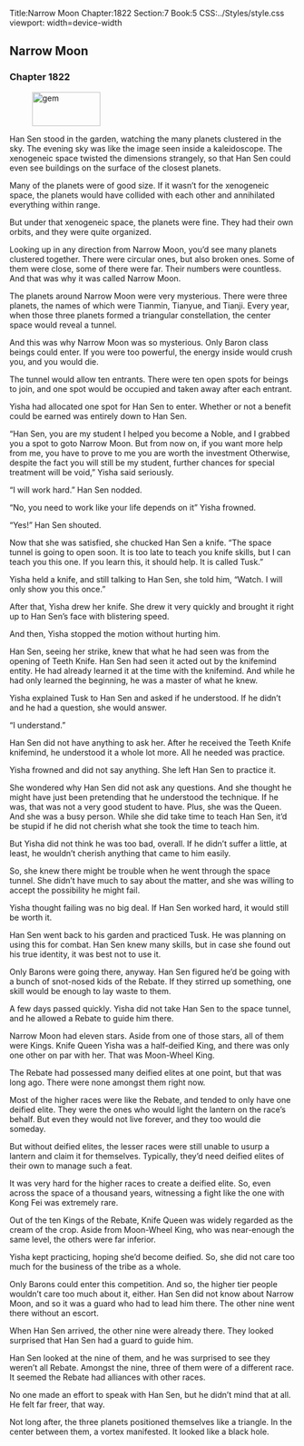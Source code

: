 Title:Narrow Moon 
Chapter:1822 
Section:7 
Book:5 
CSS:../Styles/style.css 
viewport: width=device-width
  
## Narrow Moon
### Chapter 1822 
<figure>
	<img src="../Images/gem.gif" alt="gem" id="gem" width="120" height="60" />
</figure>
  

  
  Han Sen stood in the garden, watching the many planets clustered in the sky. The evening sky was like the image seen inside a kaleidoscope. The xenogeneic space twisted the dimensions strangely, so that Han Sen could even see buildings on the surface of the closest planets.

Many of the planets were of good size. If it wasn’t for the xenogeneic space, the planets would have collided with each other and annihilated everything within range.

But under that xenogeneic space, the planets were fine. They had their own orbits, and they were quite organized.

Looking up in any direction from Narrow Moon, you’d see many planets clustered together. There were circular ones, but also broken ones. Some of them were close, some of there were far. Their numbers were countless. And that was why it was called Narrow Moon.

The planets around Narrow Moon were very mysterious. There were three planets, the names of which were Tianmin, Tianyue, and Tianji. Every year, when those three planets formed a triangular constellation, the center space would reveal a tunnel.

And this was why Narrow Moon was so mysterious. Only Baron class beings could enter. If you were too powerful, the energy inside would crush you, and you would die.

The tunnel would allow ten entrants. There were ten open spots for beings to join, and one spot would be occupied and taken away after each entrant.

Yisha had allocated one spot for Han Sen to enter. Whether or not a benefit could be earned was entirely down to Han Sen.

“Han Sen, you are my student I helped you become a Noble, and I grabbed you a spot to goto Narrow Moon. But from now on, if you want more help from me, you have to prove to me you are worth the investment Otherwise, despite the fact you will still be my student, further chances for special treatment will be void,” Yisha said seriously.

“I will work hard.” Han Sen nodded.

“No, you need to work like your life depends on it” Yisha frowned.

“Yes!” Han Sen shouted.

Now that she was satisfied, she chucked Han Sen a knife. “The space tunnel is going to open soon. It is too late to teach you knife skills, but I can teach you this one. If you learn this, it should help. It is called Tusk.”

Yisha held a knife, and still talking to Han Sen, she told him, “Watch. I will only show you this once.”

After that, Yisha drew her knife. She drew it very quickly and brought it right up to Han Sen’s face with blistering speed.

And then, Yisha stopped the motion without hurting him.

Han Sen, seeing her strike, knew that what he had seen was from the opening of Teeth Knife. Han Sen had seen it acted out by the knifemind entity. He had already learned it at the time with the knifemind. And while he had only learned the beginning, he was a master of what he knew.

Yisha explained Tusk to Han Sen and asked if he understood. If he didn’t and he had a question, she would answer.

“I understand.”

Han Sen did not have anything to ask her. After he received the Teeth Knife knifemind, he understood it a whole lot more. All he needed was practice.

Yisha frowned and did not say anything. She left Han Sen to practice it.

She wondered why Han Sen did not ask any questions. And she thought he might have just been pretending that he understood the technique. If he was, that was not a very good student to have. Plus, she was the Queen. And she was a busy person. While she did take time to teach Han Sen, it’d be stupid if he did not cherish what she took the time to teach him.

But Yisha did not think he was too bad, overall. If he didn’t suffer a little, at least, he wouldn’t cherish anything that came to him easily.

So, she knew there might be trouble when he went through the space tunnel. She didn’t have much to say about the matter, and she was willing to accept the possibility he might fail.

Yisha thought failing was no big deal. If Han Sen worked hard, it would still be worth it.

Han Sen went back to his garden and practiced Tusk. He was planning on using this for combat. Han Sen knew many skills, but in case she found out his true identity, it was best not to use it.

Only Barons were going there, anyway. Han Sen figured he’d be going with a bunch of snot-nosed kids of the Rebate. If they stirred up something, one skill would be enough to lay waste to them.

A few days passed quickly. Yisha did not take Han Sen to the space tunnel, and he allowed a Rebate to guide him there.

Narrow Moon had eleven stars. Aside from one of those stars, all of them were Kings. Knife Queen Yisha was a half-deified King, and there was only one other on par with her. That was Moon-Wheel King.

The Rebate had possessed many deified elites at one point, but that was long ago. There were none amongst them right now.

Most of the higher races were like the Rebate, and tended to only have one deified elite. They were the ones who would light the lantern on the race’s behalf. But even they would not live forever, and they too would die someday.

But without deified elites, the lesser races were still unable to usurp a lantern and claim it for themselves. Typically, they’d need deified elites of their own to manage such a feat.

It was very hard for the higher races to create a deified elite. So, even across the space of a thousand years, witnessing a fight like the one with Kong Fei was extremely rare.

Out of the ten Kings of the Rebate, Knife Queen was widely regarded as the cream of the crop. Aside from Moon-Wheel King, who was near-enough the same level, the others were far inferior.

Yisha kept practicing, hoping she’d become deified. So, she did not care too much for the business of the tribe as a whole.

Only Barons could enter this competition. And so, the higher tier people wouldn’t care too much about it, either. Han Sen did not know about Narrow Moon, and so it was a guard who had to lead him there. The other nine went there without an escort.

When Han Sen arrived, the other nine were already there. They looked surprised that Han Sen had a guard to guide him.

Han Sen looked at the nine of them, and he was surprised to see they weren’t all Rebate. Amongst the nine, three of them were of a different race. It seemed the Rebate had alliances with other races.

No one made an effort to speak with Han Sen, but he didn’t mind that at all. He felt far freer, that way.

Not long after, the three planets positioned themselves like a triangle. In the center between them, a vortex manifested. It looked like a black hole.
